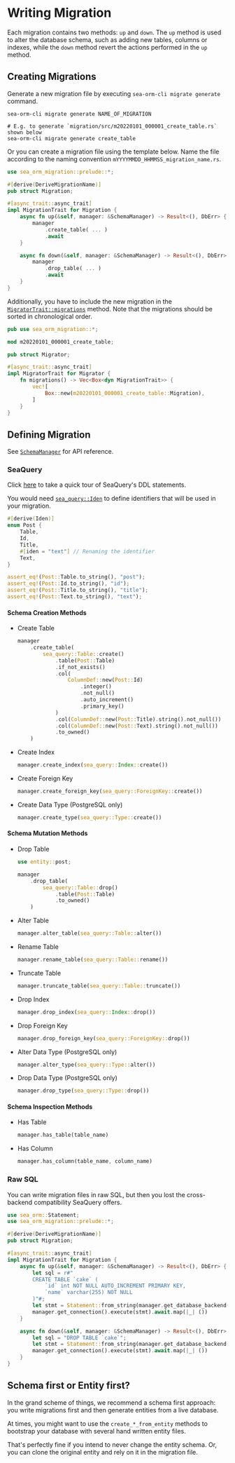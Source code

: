 # Writing Migration

Each migration contains two methods: `up` and `down`. The `up` method is used to alter the database schema, such as adding new tables, columns or indexes, while the `down` method revert the actions performed in the `up` method.

## Creating Migrations

Generate a new migration file by executing `sea-orm-cli migrate generate` command.

```shell
sea-orm-cli migrate generate NAME_OF_MIGRATION

# E.g. to generate `migration/src/m20220101_000001_create_table.rs` shown below
sea-orm-cli migrate generate create_table
```

Or you can create a migration file using the template below. Name the file according to the naming convention `mYYYYMMDD_HHMMSS_migration_name.rs`.

```rust title="migration/src/m20220101_000001_create_table.rs"
use sea_orm_migration::prelude::*;

#[derive(DeriveMigrationName)]
pub struct Migration;

#[async_trait::async_trait]
impl MigrationTrait for Migration {
    async fn up(&self, manager: &SchemaManager) -> Result<(), DbErr> {
        manager
            .create_table( ... )
            .await
    }

    async fn down(&self, manager: &SchemaManager) -> Result<(), DbErr> {
        manager
            .drop_table( ... )
            .await
    }
}
```

Additionally, you have to include the new migration in the [`MigratorTrait::migrations`](https://docs.rs/sea-orm-migration/0.9/sea_orm_migration/migrator/trait.MigratorTrait.html#tymethod.migrations) method. Note that the migrations should be sorted in chronological order.

```rust title="migration/src/lib.rs"
pub use sea_orm_migration::*;

mod m20220101_000001_create_table;

pub struct Migrator;

#[async_trait::async_trait]
impl MigratorTrait for Migrator {
    fn migrations() -> Vec<Box<dyn MigrationTrait>> {
        vec![
            Box::new(m20220101_000001_create_table::Migration),
        ]
    }
}
```

## Defining Migration

See [`SchemaManager`](https://docs.rs/sea-orm-migration/0.9/sea_orm_migration/manager/struct.SchemaManager.html) for API reference.

### SeaQuery

Click [here](https://github.com/SeaQL/sea-query#table-create) to take a quick tour of SeaQuery's DDL statements.

You would need [`sea_query::Iden`](https://github.com/SeaQL/sea-query#iden) to define identifiers that will be used in your migration.

```rust
#[derive(Iden)]
enum Post {
    Table,
    Id,
    Title,
    #[iden = "text"] // Renaming the identifier
    Text,
}

assert_eq!(Post::Table.to_string(), "post");
assert_eq!(Post::Id.to_string(), "id");
assert_eq!(Post::Title.to_string(), "title");
assert_eq!(Post::Text.to_string(), "text");
```

#### Schema Creation Methods
- Create Table
    ```rust
    manager
        .create_table(
            sea_query::Table::create()
                .table(Post::Table)
                .if_not_exists()
                .col(
                    ColumnDef::new(Post::Id)
                        .integer()
                        .not_null()
                        .auto_increment()
                        .primary_key()
                )
                .col(ColumnDef::new(Post::Title).string().not_null())
                .col(ColumnDef::new(Post::Text).string().not_null())
                .to_owned()
        )
    ```
- Create Index
    ```rust
    manager.create_index(sea_query::Index::create())
    ```
- Create Foreign Key
    ```rust
    manager.create_foreign_key(sea_query::ForeignKey::create())
    ```
- Create Data Type (PostgreSQL only)
    ```rust
    manager.create_type(sea_query::Type::create())
    ```

#### Schema Mutation Methods
- Drop Table
    ```rust
    use entity::post;

    manager
        .drop_table(
            sea_query::Table::drop()
                .table(Post::Table)
                .to_owned()
        )
    ```
- Alter Table
    ```rust
    manager.alter_table(sea_query::Table::alter())
    ```
- Rename Table
    ```rust
    manager.rename_table(sea_query::Table::rename())
    ```
- Truncate Table
    ```rust
    manager.truncate_table(sea_query::Table::truncate())
    ```
- Drop Index
    ```rust
    manager.drop_index(sea_query::Index::drop())
    ```
- Drop Foreign Key
    ```rust
    manager.drop_foreign_key(sea_query::ForeignKey::drop())
    ```
- Alter Data Type (PostgreSQL only)
    ```rust
    manager.alter_type(sea_query::Type::alter())
    ```
- Drop Data Type (PostgreSQL only)
    ```rust
    manager.drop_type(sea_query::Type::drop())
    ```

#### Schema Inspection Methods
- Has Table
    ```rust
    manager.has_table(table_name)
    ```
- Has Column
    ```rust
    manager.has_column(table_name, column_name)
    ```

### Raw SQL

You can write migration files in raw SQL, but then you lost the cross-backend compatibility SeaQuery offers. 

```rust title="migration/src/m20220101_000001_create_table.rs"
use sea_orm::Statement;
use sea_orm_migration::prelude::*;

#[derive(DeriveMigrationName)]
pub struct Migration;

#[async_trait::async_trait]
impl MigrationTrait for Migration {
    async fn up(&self, manager: &SchemaManager) -> Result<(), DbErr> {
        let sql = r#"
        CREATE TABLE `cake` (
            `id` int NOT NULL AUTO_INCREMENT PRIMARY KEY,
            `name` varchar(255) NOT NULL
        )"#;
        let stmt = Statement::from_string(manager.get_database_backend(), sql.to_owned());
        manager.get_connection().execute(stmt).await.map(|_| ())
    }

    async fn down(&self, manager: &SchemaManager) -> Result<(), DbErr> {
        let sql = "DROP TABLE `cake`";
        let stmt = Statement::from_string(manager.get_database_backend(), sql.to_owned());
        manager.get_connection().execute(stmt).await.map(|_| ())
    }
}
```

## Schema first or Entity first?

In the grand scheme of things, we recommend a schema first approach: you write migrations first and then generate entities from a live database.

At times, you might want to use the `create_*_from_entity` methods to bootstrap your database with several hand written entity files.

That's perfectly fine if you intend to never change the entity schema. Or, you can clone the original entity and rely on it in the migration file.